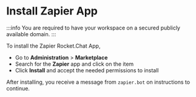 # Install Zapier App

:::info
You are required to have your workspace on a secured publicly available domain.
:::

To install the Zapier Rocket.Chat App,

* Go to **Administration** > **Marketplace**&#x20;
* Search for the **Zapier** app and click on the item
* Click **Install** and accept the needed permissions to install

After installing, you receive a message from `zapier.bot` on instructions to continue.
